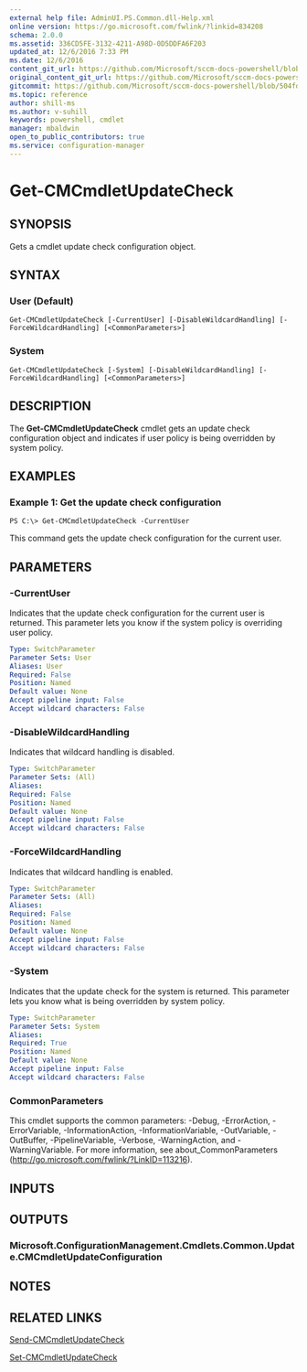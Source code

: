 ```yaml
---
external help file: AdminUI.PS.Common.dll-Help.xml
online version: https://go.microsoft.com/fwlink/?linkid=834208
schema: 2.0.0
ms.assetid: 336CD5FE-3132-4211-A98D-0D5DDFA6F203
updated_at: 12/6/2016 7:33 PM
ms.date: 12/6/2016
content_git_url: https://github.com/Microsoft/sccm-docs-powershell/blob/live/sccm-cmdlets/ConfigurationManager/vlatest/Get-CMCmdletUpdateCheck.md
original_content_git_url: https://github.com/Microsoft/sccm-docs-powershell/blob/live/sccm-cmdlets/ConfigurationManager/vlatest/Get-CMCmdletUpdateCheck.md
gitcommit: https://github.com/Microsoft/sccm-docs-powershell/blob/504fd5ae0c4dcc14877d18b3f201f0c5172688ce/sccm-cmdlets/ConfigurationManager/vlatest/Get-CMCmdletUpdateCheck.md
ms.topic: reference
author: shill-ms
ms.author: v-suhill
keywords: powershell, cmdlet
manager: mbaldwin
open_to_public_contributors: true
ms.service: configuration-manager
---
```


# Get-CMCmdletUpdateCheck

## SYNOPSIS
Gets a cmdlet update check configuration object.

## SYNTAX

### User (Default)
```
Get-CMCmdletUpdateCheck [-CurrentUser] [-DisableWildcardHandling] [-ForceWildcardHandling] [<CommonParameters>]
```

### System
```
Get-CMCmdletUpdateCheck [-System] [-DisableWildcardHandling] [-ForceWildcardHandling] [<CommonParameters>]
```

## DESCRIPTION
The **Get-CMCmdletUpdateCheck** cmdlet gets an update check configuration object and indicates if user policy is being overridden by system policy.

## EXAMPLES

### Example 1: Get the update check configuration
```
PS C:\> Get-CMCmdletUpdateCheck -CurrentUser
```

This command gets the update check configuration for the current user.

## PARAMETERS

### -CurrentUser
Indicates that the update check configuration for the current user is returned.
This parameter lets you know if the system policy is overriding user policy.

```yaml
Type: SwitchParameter
Parameter Sets: User
Aliases: User
Required: False
Position: Named
Default value: None
Accept pipeline input: False
Accept wildcard characters: False
```

### -DisableWildcardHandling
Indicates that wildcard handling is disabled.

```yaml
Type: SwitchParameter
Parameter Sets: (All)
Aliases: 
Required: False
Position: Named
Default value: None
Accept pipeline input: False
Accept wildcard characters: False
```

### -ForceWildcardHandling
Indicates that wildcard handling is enabled.

```yaml
Type: SwitchParameter
Parameter Sets: (All)
Aliases: 
Required: False
Position: Named
Default value: None
Accept pipeline input: False
Accept wildcard characters: False
```

### -System
Indicates that the update check for the system is returned.
This parameter lets you know what is being overridden by system policy.

```yaml
Type: SwitchParameter
Parameter Sets: System
Aliases: 
Required: True
Position: Named
Default value: None
Accept pipeline input: False
Accept wildcard characters: False
```

### CommonParameters
This cmdlet supports the common parameters: -Debug, -ErrorAction, -ErrorVariable, -InformationAction, -InformationVariable, -OutVariable, -OutBuffer, -PipelineVariable, -Verbose, -WarningAction, and -WarningVariable. For more information, see about_CommonParameters (http://go.microsoft.com/fwlink/?LinkID=113216).

## INPUTS

## OUTPUTS

### Microsoft.ConfigurationManagement.Cmdlets.Common.Update.CMCmdletUpdateConfiguration

## NOTES

## RELATED LINKS

[Send-CMCmdletUpdateCheck](xref:ConfigurationManager/vlatest/Send-CMCmdletUpdateCheck.md)

[Set-CMCmdletUpdateCheck](xref:ConfigurationManager/vlatest/Set-CMCmdletUpdateCheck.md)


